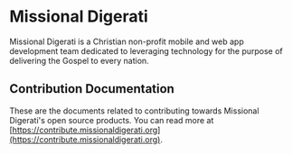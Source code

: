 # Missional Digerati

Missional Digerati is a Christian non-profit mobile and web app development team dedicated to leveraging technology for the purpose of delivering the Gospel to every nation.

## Contribution Documentation

These are the documents related to contributing towards Missional Digerati's open source products.  You can read more at [https://contribute.missionaldigerati.org](https://contribute.missionaldigerati.org).
